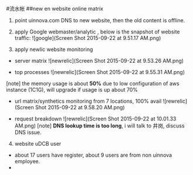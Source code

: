 #流水帐
##new en website online matrix
1. point uinnova.com DNS to new website, then the old content is offline.
2. apply Google webmaster/analytic , below is the snapshot of website traffic:
![google](Screen Shot 2015-09-22 at 9.51.17 AM.png)

3. apply newlic website monitoring
 - server matrix
![newrelic](Screen Shot 2015-09-22 at 9.53.26 AM.png)

 - top processes
![newrelic](Screen Shot 2015-09-22 at 9.55.31 AM.png)

[note] the memory usage is about <b>50%</b> due to low configuration of aws instance (1C1G), will upgrade if usage is up about 70%

 - url matrix/synthetics monitoring
from 7 locations, 100% avail
![rewrelic](Screen Shot 2015-09-22 at 9.58.20 AM.png)

 - request breakdown
![rewrelic](Screen Shot 2015-09-22 at 10.01.33 AM.png)
[note] **DNS lookup time is too long**, i will talk to 井岗, discuss DNS issue.

4. website uDCB user
 -  about 17 users have register, about 9 users are from non uinnova employee.
 -  